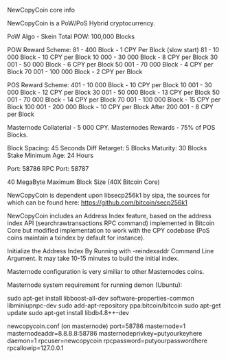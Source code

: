 
NewCopyCoin core info

NewCopyCoin is a PoW/PoS Hybrid cryptocurrency.

PoW Algo - Skein
Total POW: 100,000 Blocks

POW Reward Scheme:
81 - 400 Block - 1 CPY Per Block (slow start)
81 - 10 000 Block - 10 CPY per Block
10 000 - 30 000 Block - 8 CPY per Block
30 001 - 50 000 Block - 6 CPY per Block
50 001 - 70 000 Block - 4 CPY per Block
70 001 - 100 000 Block - 2 CPY per Block

POS Reward Scheme:
401 - 10 000 Block - 10 CPY per Block
10 001 - 30 000 Block - 12 CPY per Block
30 001 - 50 000 Block - 13 CPY per Block
50 001 - 70 000 Block - 14 CPY per Block
70 001 - 100 000 Block - 15 CPY per Block
100 001 - 200 000 Block - 10 CPY per Block
After 200 001 - 8 CPY per Block

Masternode Collaterial - 5 000 CPY.
Masternodes Rewards - 75% of POS Blocks.

Block Spacing: 45 Seconds
Diff Retarget: 5 Blocks
Maturity: 30 Blocks
Stake Minimum Age: 24 Hours

Port: 58786
RPC Port: 58787

40 MegaByte Maximum Block Size (40X Bitcoin Core)

NewCopyCoin is dependent upon libsecp256k1 by sipa, the sources for which can be found here:
https://github.com/bitcoin/secp256k1

NewCopyCoin includes an Address Index feature, based on the address index API (searchrawtransactions RPC command) implemented in Bitcoin Core but modified implementation to work with the CPY codebase (PoS coins maintain a txindex by default for instance).

Initialize the Address Index By Running with -reindexaddr Command Line Argument.  It may take 10-15 minutes to build the initial index.

Masternode configuration is very similiar to other Masternodes coins.

Masternode system requirement for running demon (Ubuntu):

sudo apt-get install libboost-all-dev software-properties-common libminiupnpc-dev
sudo add-apt-repository ppa:bitcoin/bitcoin
sudo apt-get update
sudo apt-get install libdb4.8++-dev

newcopycoin.conf (on masternode)
port=58786
masternode=1
masternodeaddr=8.8.8.8:58786
masternodeprivkey=putyourkeyhere
daemon=1
rpcuser=newcopycoin
rpcpassword=putyourpasswordhere
rpcallowip=127.0.0.1
